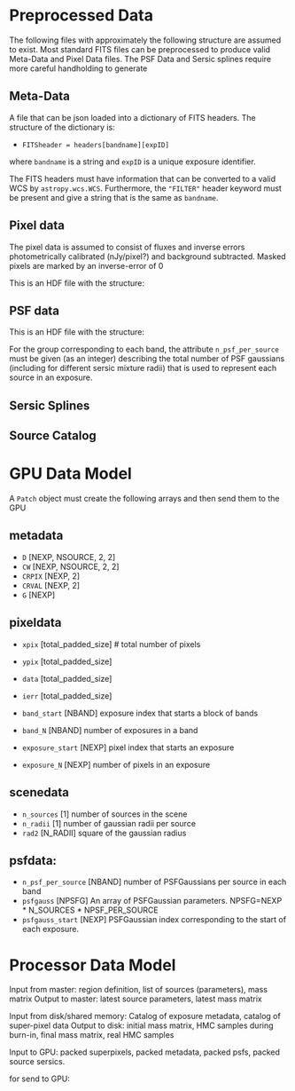 Preprocessed Data
=========

The following files with approximately the following structure are assumed to
exist. Most standard FITS files can be preprocessed to produce valid Meta-Data
and Pixel Data files.  The PSF Data and Sersic splines require more careful
handholding to generate

Meta-Data
-------

A file that can be json loaded into a dictionary of FITS headers. The structure
of the dictionary is:

- `FITSheader = headers[bandname][expID]`

where `bandname` is a string and `expID` is a unique exposure identifier.

The FITS headers must have information that can be converted to a valid WCS by
`astropy.wcs.WCS`. Furthermore, the `"FILTER"` header keyword must be present
and give a string that is the same as `bandname`.

Pixel data
-------

The pixel data is assumed to consist of fluxes and inverse errors
photometrically calibrated (nJy/pixel?) and background subtracted.  Masked
pixels are marked by an inverse-error of 0

This is an HDF file with the structure:

PSF data
------

This is an HDF file with the structure:

For the group corresponding to each band, the attribute `n_psf_per_source` must
be given (as an integer) describing the total number of PSF gaussians (including
for different sersic mixture radii) that is used to represent each source in an exposure.

Sersic Splines
-------

Source Catalog
--------

GPU Data Model
========

A `Patch` object must create the following arrays and then send them to the GPU

metadata
-----

 - `D`     [NEXP, NSOURCE, 2, 2]
 - `CW`    [NEXP, NSOURCE, 2, 2]
 - `CRPIX` [NEXP, 2]
 - `CRVAL` [NEXP, 2]
 - `G`     [NEXP]

pixeldata
--------

 - `xpix`  [total_padded_size]    # total number of pixels
 - `ypix`  [total_padded_size]
 - `data`  [total_padded_size]
 - `ierr`  [total_padded_size]

 - `band_start`     [NBAND]  exposure index that starts a block of bands
 - `band_N`         [NBAND]  number of exposures in a band
 - `exposure_start` [NEXP]   pixel index that starts an exposure
 - `exposure_N`     [NEXP]   number of pixels in an exposure

scenedata
------

 - `n_sources`    [1]       number of sources in the scene
 - `n_radii`      [1]       number of gaussian radii per source
 - `rad2`         [N_RADII] square of the gaussian radius

psfdata:
--------
 - `n_psf_per_source` [NBAND]  number of PSFGaussians per source in each band
 - `psfgauss`         [NPSFG]  An array of PSFGaussian parameters.  NPSFG=NEXP * N_SOURCES * NPSF_PER_SOURCE
 - `psfgauss_start`   [NEXP]   PSFGaussian index corresponding to the start of each exposure.


Processor Data Model
=======

Input from master: region definition, list of sources (parameters), mass matrix
Output to master:  latest source parameters, latest mass matrix

Input from disk/shared memory: Catalog of exposure metadata, catalog of super-pixel data
Output to disk: initial mass matrix, HMC samples during burn-in, final mass matrix, real HMC samples

Input to GPU:
packed superpixels, packed metadata, packed psfs, packed source sersics.


for send to GPU: